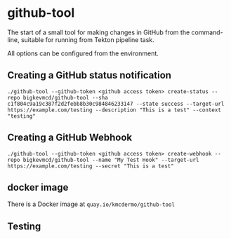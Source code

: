 # github-tool

The start of a small tool for making changes in GitHub from the command-line, suitable for running from Tekton pipeline task.

All options can be configured from the environment.

## Creating a GitHub status notification

 ```shell
 ./github-tool --github-token <github access token> create-status --repo bigkevmcd/github-tool --sha c1f804c9a19c387f2d2febb8b30c984846233147 --state success --target-url https://example.com/testing --description "This is a test" --context "testing"
  ```

## Creating a GitHub Webhook

 ```shell
 ./github-tool --github-token <github access token> create-webhook --repo bigkevmcd/github-tool --name "My Test Hook" --target-url https://example.com/testing --secret "This is a test"
  ```


## docker image

  There is a Docker image at `quay.io/kmcdermo/github-tool`

## Testing
